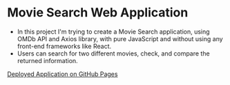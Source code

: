 # Movie Search Web Application

- In this project I'm trying to create a Movie Search application, using OMDb API and Axios library, with pure JavaScript and without using any front-end frameworks like React.
- Users can search for two different movies, check, and compare the returned information.

[Deployed Application on GitHub Pages](https://ehsanash.github.io/movie-search/)
